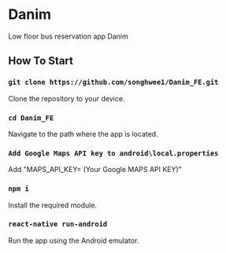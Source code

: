 # Danim

Low floor bus reservation app Danim

## How To Start

### `git clone https://github.com/songhwee1/Danim_FE.git`

Clone the repository to your device.

### `cd Danim_FE`

Navigate to the path where the app is located.

### `Add Google Maps API key to android\local.properties`

Add "MAPS_API_KEY= (Your Google MAPS API KEY)"

### `npm i`

Install the required module.

### `react-native run-android`

Run the app using the Android emulator.
